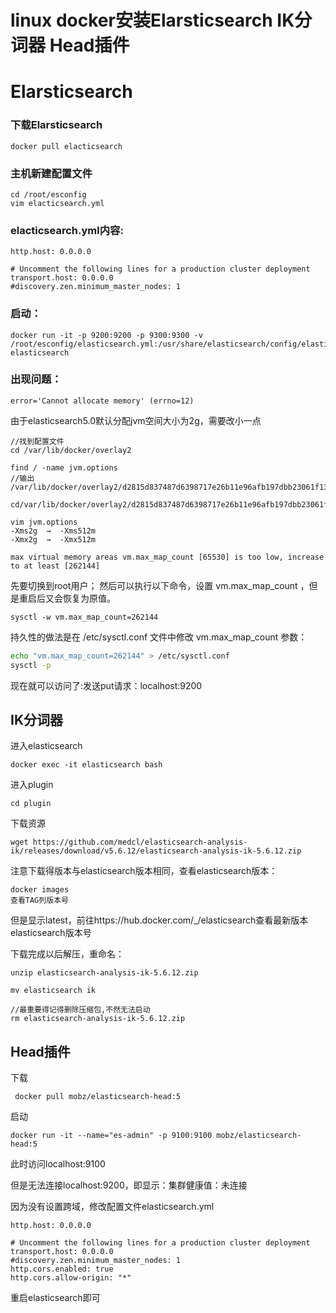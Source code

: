 # linux docker安装Elarsticsearch IK分词器 Head插件

# Elarsticsearch

### 下载Elarsticsearch

```shell
docker pull elacticsearch
```

### 主机新建配置文件

```shell
cd /root/esconfig
vim elacticsearch.yml
```

### elacticsearch.yml内容:

```shell
http.host: 0.0.0.0

# Uncomment the following lines for a production cluster deployment
transport.host: 0.0.0.0
#discovery.zen.minimum_master_nodes: 1

```

### 启动：

```shell
docker run -it -p 9200:9200 -p 9300:9300 -v /root/esconfig/elasticsearch.yml:/usr/share/elasticsearch/config/elasticsearch.yml elasticsearch
```

### 出现问题：

```shell
error='Cannot allocate memory' (errno=12)
```

由于elasticsearch5.0默认分配jvm空间大小为2g，需要改小一点

```shell
//找到配置文件
cd /var/lib/docker/overlay2

find / -name jvm.options
//输出
/var/lib/docker/overlay2/d2815d837487d6398717e26b11e96afb197dbb23061f139cc9b61a67014c2e06/diff/etc/elasticsearch/jvm.options

cd/var/lib/docker/overlay2/d2815d837487d6398717e26b11e96afb197dbb23061f139cc9b61a67014c2e06/diff/etc/elasticsearch/

vim jvm.options  
-Xms2g  →  -Xms512m
-Xmx2g  →  -Xmx512m
```



```shell
max virtual memory areas vm.max_map_count [65530] is too low, increase to at least [262144]
```

先要切换到root用户；
 然后可以执行以下命令，设置 vm.max_map_count ，但是重启后又会恢复为原值。

```shell
sysctl -w vm.max_map_count=262144
```

持久性的做法是在 /etc/sysctl.conf 文件中修改 vm.max_map_count 参数：

```bash
echo "vm.max_map_count=262144" > /etc/sysctl.conf
sysctl -p
```

现在就可以访问了:发送put请求：localhost:9200





## IK分词器

进入elasticsearch

```shell
docker exec -it elasticsearch bash
```

进入plugin

```shell
cd plugin
```

下载资源

```shell
wget https://github.com/medcl/elasticsearch-analysis-ik/releases/download/v5.6.12/elasticsearch-analysis-ik-5.6.12.zip
```

注意下载得版本与elasticsearch版本相同，查看elasticsearch版本：

```shell
docker images
查看TAG列版本号
```

但是显示latest，前往https://hub.docker.com/_/elasticsearch查看最新版本elasticsearch版本号



下载完成以后解压，重命名：

```shell
unzip elasticsearch-analysis-ik-5.6.12.zip

mv elasticsearch ik

//最重要得记得删除压缩包,不然无法启动
rm elasticsearch-analysis-ik-5.6.12.zip
```



## Head插件

下载

```shell
 docker pull mobz/elasticsearch-head:5
```

启动

```shell
docker run -it --name="es-admin" -p 9100:9100 mobz/elasticsearch-head:5
```

此时访问localhost:9100

但是无法连接localhost:9200，即显示：集群健康值：未连接



因为没有设置跨域，修改配置文件elasticsearch.yml

```shell
http.host: 0.0.0.0

# Uncomment the following lines for a production cluster deployment
transport.host: 0.0.0.0
#discovery.zen.minimum_master_nodes: 1
http.cors.enabled: true
http.cors.allow-origin: "*"
```

重启elasticsearch即可